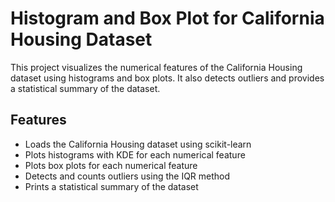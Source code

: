 # Histogram and Box Plot for California Housing Dataset

This project visualizes the numerical features of the California Housing dataset using histograms and box plots. It also detects outliers and provides a statistical summary of the dataset.

## Features

- Loads the California Housing dataset using scikit-learn
- Plots histograms with KDE for each numerical feature
- Plots box plots for each numerical feature
- Detects and counts outliers using the IQR method
- Prints a statistical summary of the dataset
